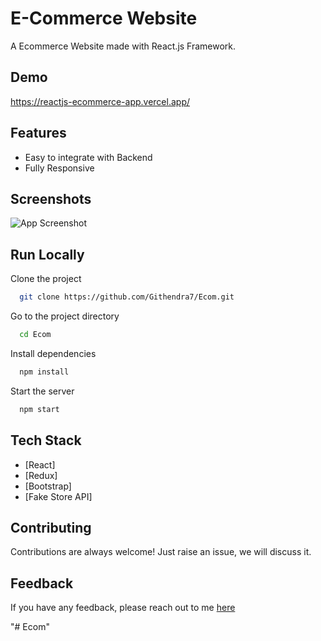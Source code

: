 # E-Commerce Website

A Ecommerce Website made with React.js Framework.


## Demo

https://reactjs-ecommerce-app.vercel.app/

## Features

- Easy to integrate with Backend
- Fully Responsive


## Screenshots

![App Screenshot](https://i.ibb.co/fQ293tm/image.png)



## Run Locally

Clone the project

```bash
  git clone https://github.com/Githendra7/Ecom.git
```

Go to the project directory

```bash
  cd Ecom
```

Install dependencies

```bash
  npm install
```

Start the server

```bash
  npm start
```



## Tech Stack

* [React]
* [Redux]
* [Bootstrap]
* [Fake Store API]

## Contributing

Contributions are always welcome!
Just raise an issue, we will discuss it.


## Feedback

If you have any feedback, please reach out to me [here](https://ssahibsingh.github.io/#contact)


"# Ecom" 
